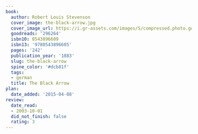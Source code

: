 ```yaml
---
book:
  author: Robert Louis Stevenson
  cover_image: the-black-arrow.jpg
  cover_image_url: https://i.gr-assets.com/images/S/compressed.photo.goodreads.com/books/1328014614l/296264._SX98_.jpg
  goodreads: '296264'
  isbn10: 0543896609
  isbn13: '9780543896605'
  pages: '242'
  publication_year: '1883'
  slug: the-black-arrow
  spine_color: '#dcb81f'
  tags:
  - german
  title: The Black Arrow
plan:
  date_added: '2015-04-08'
review:
  date_read:
  - 2003-10-01
  did_not_finish: false
  rating: 3
---
```

